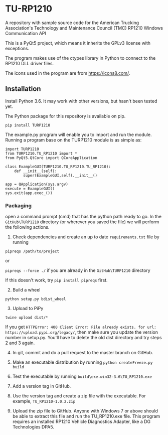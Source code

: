 # TU-RP1210
A repository with sample source code for the American Trucking Association's Technology and Maintenance Council (TMC) RP1210 Windows Communication API

This is a PyQt5 project, which means it inherits the GPLv3 license with exceptions. 

The program makes use of the ctypes library in Python to connect to the RP1210 DLL driver files. 

The icons used in the program are from https://icons8.com/.

## Installation
Install Python 3.6. It may work with other versions, but hasn't been tested yet.

The Python package for this repository is available on pip. 

```pip install TURP1210```

The example.py program will enable you to import and run the module. Running a program base on the TURP1210 module is as simple as: 

```
import TURP1210 
from TURP1210.TU_RP1210 import *
from PyQt5.QtCore import QCoreApplication

class ExampleGUI(TURP1210.TU_RP1210.TU_RP1210):
    def __init__(self):
        super(ExampleGUI,self).__init__()

app = QApplication(sys.argv)
execute = ExampleGUI()
sys.exit(app.exec_())
```

### Packaging
open a command prompt (cmd) that has the python path ready to go. In the `GitHub\TURP1210` directory (or wherever you saved the file) we will perform the following actions.

  1. Check dependencies and create an up to date `requirements.txt` file by running 

```pipreqs /path/to/project```

 or 

 ```pipreqs --force ./``` if you are already in the  `GitHub\TURP1210` directory

If this doesn't work, try ```pip install pipreqs``` first.

2. Build a wheel

 ```python setup.py bdist_wheel```

3. Upload to PiPy

```twine upload dist/*```

If you get `HTTPError: 400 Client Error: File already exists. for url: https://upload.pypi.org/legacy/`, then make sure you update the version number in setup.py. You'll have to delete the old dist directory and try steps 2 and 3 again.

4. In git, commit and do a pull request to the master branch on GitHub.
 
5. Make an executable distribution by running ```python createFreeze.py build```

6. Test the executable by running ```build\exe.win32-3.6\TU_RP1210.exe```
 
5. Add a version tag in GitHub. 

6. Use the version tag and create a zip file with the executable. For example, `TU_RP1210-1.0.2.zip`

7. Upload the zip file to GitHub. Anyone with Windows 7 or above should be able to extract this file and run the TU_RP1210.exe file. This program requires an installed RP1210 Vehicle Diagnostics Adapter, like a DG Technologies DPA5.
 
